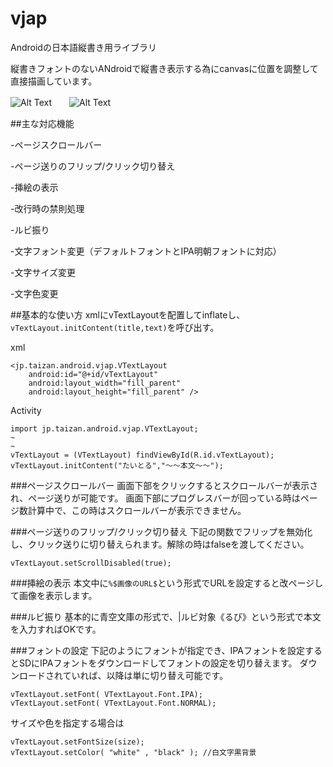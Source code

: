 # vjap
Androidの日本語縦書き用ライブラリ

縦書きフォントのないANdroidで縦書き表示する為にcanvasに位置を調整して直接描画しています。

![Alt Text](https://github.com/taizan/vjap/blob/garage/capture.jpg)　　![Alt Text](https://github.com/taizan/vjap/blob/garage/capture3.gif)

##主な対応機能

-ページスクロールバー

-ページ送りのフリップ/クリック切り替え

-挿絵の表示

-改行時の禁則処理

-ルビ振り

-文字フォント変更（デフォルトフォントとIPA明朝フォントに対応）

-文字サイズ変更

-文字色変更


##基本的な使い方
xmlにvTextLayoutを配置してinflateし、`vTextLayout.initContent(title,text)`を呼び出す。

xml

    <jp.taizan.android.vjap.VTextLayout
        android:id="@+id/vTextLayout"
        android:layout_width="fill_parent"
        android:layout_height="fill_parent" />

Activity

    import jp.taizan.android.vjap.VTextLayout;
    ~
    ~
    vTextLayout = (VTextLayout) findViewById(R.id.vTextLayout);
    vTextLayout.initContent("たいとる","〜〜本文〜〜");


###ページスクロールバー
画面下部をクリックするとスクロールバーが表示され、ページ送りが可能です。
画面下部にプログレスバーが回っている時はページ数計算中で、この時はスクロールバーが表示できません。

###ページ送りのフリップ/クリック切り替え
下記の関数でフリップを無効化し、クリック送りに切り替えられます。解除の時はfalseを渡してください。

    vTextLayout.setScrollDisabled(true);

###挿絵の表示
本文中に`%$画像のURL$`という形式でURLを設定すると改ページして画像を表示します。

    
###ルビ振り
基本的に青空文庫の形式で、|ルビ対象《るび》という形式で本文を入力すればOKです。

###フォントの設定
下記のようにフォントが指定でき、IPAフォントを設定するとSDにIPAフォントをダウンロードしてフォントの設定を切り替えます。
ダウンロードされていれば、以降は単に切り替え可能です。

    vTextLayout.setFont( VTextLayout.Font.IPA);
    vTextLayout.setFont( VTextLayout.Font.NORMAL);
    
サイズや色を指定する場合は

    vTextLayout.setFontSize(size);
    vTextLayout.setColor( "white" , "black" ); //白文字黒背景
    

